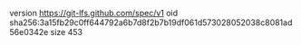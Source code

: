 version https://git-lfs.github.com/spec/v1
oid sha256:3a15fb29c0ff644792a6b7d8f2b7b19df061d573028052038c8081ad56e0342e
size 453
